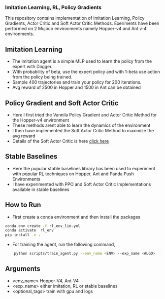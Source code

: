 ### Imitation Learning, RL, Policy Gradients
This repository contains implementation of Imitation Learning, Policy Gradients, Actor Critic and Soft Actor Critic Methods. Exeriments have been performed on 2 Mujoco environments namely Hopper-v4 and Ant v-4 environments.

## Imitation Learning
- The imitation agent is a simple MLP used to learn the policy from the expert with Dagger.
- With probability of beta, use the expert policy and with 1-beta use action from the policy being trained.
- Sample 400 trajectories and train your policy for 200 iterations. 
- Avg reward of 2500 in Hopper and 1500 in Ant can be obtained

## Policy Gradient and Soft Actor Critic
- Here I first tried the Vannila Policy Gradient and Actor Critic Method for the Hopper-v4 environment
- These methods arent able to learn the dynamics of the environment
- I then have implemented the Soft Actor Critic Method to maximize the avg reward
- Details of the Soft Actor Critic is here [click here](https://arxiv.org/abs/1801.01290)

## Stable Baselines
- Here the popular stable baselines library has been used to experiment with popular RL techniques on Hopper, Ant and Panda Push Environments
- I have experimented with PPO and Soft Actor Critic Implementations available in stable baselines 

## How to Run
- First create a conda environment and then install the packages
```bash
conda env create -f rl_env_lin.yml
conda activate  rl_env
pip install -e .
```
- For training the agent, run the following command,
```bash
	python scripts/train_agent.py --env_name <ENV> --exp_name <ALGO>  [optional tags]
```
## Arguments
- <env_name> Hopper-V4, Ant-V4
- <exp_name> either imitation, RL or stable baselines
- <optional_tags> train with gpu and logs


